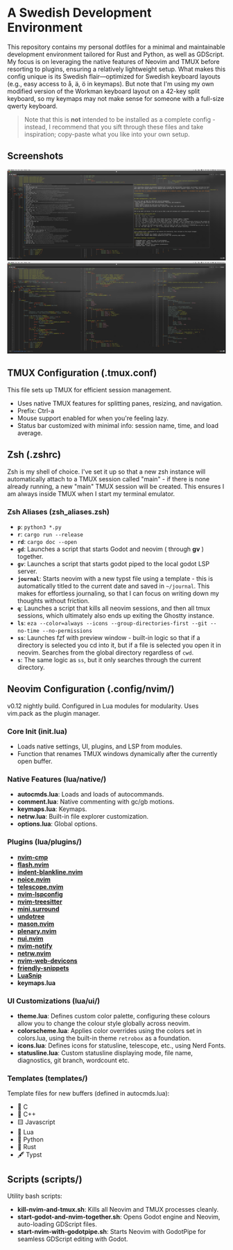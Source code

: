 # A Swedish Development Environment

This repository contains my personal dotfiles for a minimal and maintainable development environment tailored for Rust and Python, as well as GDScript. My focus is on leveraging the native features of Neovim and TMUX before resorting to plugins, ensuring a relatively lightweight setup.
What makes this config unique is its Swedish flair—optimized for Swedish keyboard layouts (e.g., easy access to å, ä, ö in keymaps). But note that I'm using my own modified version of the Workman keyboard layout on a 42-key split keyboard, so my keymaps may not make sense for someone with a full-size qwerty keyboard.

> Note that this is **not** intended to be installed as a complete config - instead, I recommend that you sift through these files and take inspiration; copy-paste what you like into your own setup.

## Screenshots
![2](screenshots/2.png)
![3](screenshots/3.png)

## TMUX Configuration (.tmux.conf)

This file sets up TMUX for efficient session management.
- Uses native TMUX features for splitting panes, resizing, and navigation.
- Prefix: Ctrl-a
- Mouse support enabled for when you're feeling lazy.
- Status bar customized with minimal info: session name, time, and load average.

## Zsh (.zshrc)

Zsh is my shell of choice. I've set it up so that a new zsh instance will automatically attach to a TMUX session called "main" - if there is none already running, a new "main" TMUX session will be created. This ensures I am always inside TMUX when I start my terminal emulator.

### Zsh Aliases (zsh_aliases.zsh)
- **`p`**: `python3 *.py`
- **`r`**: `cargo run --release`
- **`rd`**: `cargo doc --open`
- **`gd`**: Launches a script that starts Godot and neovim ( through **gv** ) together.
- **`gv`**: Launches a script that starts godot piped to the local godot LSP server.
- **`journal`**: Starts neovim with a new typst file using a template - this is automatically titled to the current date and saved in `~/journal`. This makes for effortless journaling, so that I can focus on writing down my thoughts without friction.
- **`q`**: Launches a script that kills all neovim sessions, and then all tmux sessions, which ultimately also ends up exiting the Ghostty instance.
- **`ls`**: `eza --color=always --icons --group-directories-first --git --no-time --no-permissions`
- **`ss`**: Launches fzf with preview window - built-in logic so that if a directory is selected you cd into it, but if a file is selected you open it in neovim. Searches from the global directory regardless of `cwd`.
- **`s`**: The same logic as `ss`, but it only searches through the current directory.

## Neovim Configuration (.config/nvim/)

v0.12 nightly build. Configured in Lua modules for modularity. Uses vim.pack as the plugin manager.
### Core Init (init.lua)
- Loads native settings, UI, plugins, and LSP from modules.
- Function that renames TMUX windows dynamically after the currently open buffer.

### Native Features (lua/native/)

- **autocmds.lua**: Loads and loads of autocommands.
- **comment.lua**: Native commenting with gc/gb motions.
- **keymaps.lua**: Keymaps.
- **netrw.lua**: Built-in file explorer customization.
- **options.lua**: Global options.

### Plugins (lua/plugins/)

- [**nvim-cmp**](https://dotfyle.com/plugins/hrsh7th/nvim-cmp)
- [**flash.nvim**](https://dotfyle.com/plugins/folke/flash.nvim)
- [**indent-blankline.nvim**](https://dotfyle.com/plugins/lukas-reineke/indent-blankline.nvim)
- [**noice.nvim**](https://dotfyle.com/plugins/folke/noice.nvim)
- [**telescope.nvim**](https://dotfyle.com/plugins/nvim-telescope/telescope.nvim)
- [**nvim-lspconfig**](https://dotfyle.com/plugins/neovim/nvim-lspconfig)
- [**nvim-treesitter**](https://dotfyle.com/plugins/nvim-treesitter/nvim-treesitter)
- [**mini.surround**](https://dotfyle.com/plugins/echasnovski/mini.surround)
- [**undotree**](https://github.com/mbbill/undotree)
- [**mason.nvim**](https://dotfyle.com/plugins/williamboman/mason.nvim)
- [**plenary.nvim**](https://dotfyle.com/plugins/nvim-lua/plenary.nvim)
- [**nui.nvim**](https://dotfyle.com/plugins/MunifTanjim/nui.nvim)
- [**nvim-notify**](https://dotfyle.com/plugins/rcarriga/nvim-notify)
- [**netrw.nvim**](https://dotfyle.com/plugins/prichrd/netrw.nvim)
- [**nvim-web-devicons**](https://dotfyle.com/plugins/nvim-tree/nvim-web-devicons)
- [**friendly-snippets**](https://dotfyle.com/plugins/rafamadriz/friendly-snippets)
- [**LuaSnip**](https://dotfyle.com/plugins/L3MON4D3/LuaSnip)
- **keymaps.lua**

### UI Customizations (lua/ui/)

- **theme.lua**: Defines custom color palette, configuring these colours allow you to change the colour style globally across neovim.
- **colorscheme.lua**: Applies color overrides using the colors set in colors.lua, using the built-in theme `retrobox` as a foundation.
- **icons.lua**: Defines icons for statusline, telescope, etc., using Nerd Fonts.
- **statusline.lua**: Custom statusline displaying mode, file name, diagnostics, git branch, wordcount etc.

### Templates (templates/)
Template files for new buffers (defined in autocmds.lua):
- 🐚 C
- 🔵 C++
- 🟨 Javascript
- 🌙 Lua
- 🐍 Python
- 🦀 Rust
- 🖋️ Typst

## Scripts (scripts/)

Utility bash scripts:
- **kill-nvim-and-tmux.sh**: Kills all Neovim and TMUX processes cleanly.
- **start-godot-and-nvim-together.sh**: Opens Godot engine and Neovim, auto-loading GDScript files.
- **start-nvim-with-godotpipe.sh**: Starts Neovim with GodotPipe for seamless GDScript editing with Godot.
